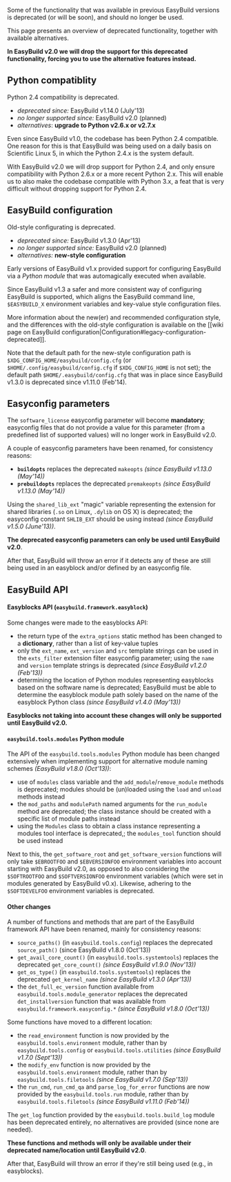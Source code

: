 Some of the functionality that was available in previous EasyBuild versions is deprecated (or will be soon),
and should no longer be used.

This page presents an overview of deprecated functionality, together with available alternatives.

**In EasyBuild v2.0 we will drop the support for this deprecated functionality, forcing you to use the alternative
features instead.**

## Python compatiblity

Python 2.4 compatibility is deprecated.

* _deprecated since:_ EasyBuild v1.14.0 (July'13)
* _no longer supported since:_ EasyBuild v2.0 (planned)
* _alternatives_: **upgrade to Python v2.6.x or v2.7.x**

Even since EasyBuild v1.0, the codebase has been Python 2.4 compatible. One reason for this is that EasyBuild was
being used on a daily basis on Scientific Linux 5, in which the Python 2.4.x is the system default.

With EasyBuild v2.0 we will drop support for Python 2.4, and only ensure compatibility with Python 2.6.x or a
more recent Python 2.x. This will enable us to also make the codebase compatible with Python 3.x, a feat that is very
difficult without dropping support for Python 2.4.


## EasyBuild configuration

Old-style configurating is deprecated.

* _deprecated since:_ EasyBuild v1.3.0 (Apr'13)
* _no longer supported since:_ EasyBuild v2.0 (planned)
* _alternatives:_ **new-style configuration**

Early versions of EasyBuild v1.x provided support for configuring EasyBuild via a _Python module_ that was automagically
executed when available.

Since EasyBuild v1.3 a safer and more consistent way of configuring EasyBuild is supported, which aligns the EasyBuild
command line, `$EASYBUILD_X` environment variables and key-value style configuration files.

More information about the new(er) and recommended configuration style, and the differences with the old-style
configuration is available on the [[wiki page on EasyBuild configuration|Configuration#legacy-configuration-deprecated]].

Note that the default path for the new-style configuration path is `$XDG_CONFIG_HOME/easybuild/config.cfg` (or
`$HOME/.config/easybuild/config.cfg` if `$XDG_CONFIG_HOME` is not set); the default path `$HOME/.easybuild/config.cfg`
that was in place since EasyBuild v1.3.0 is deprecated since v1.11.0 (Feb'14).


## Easyconfig parameters

The `software_license` easyconfig parameter will become **mandatory**; easyconfig files that do not provide a value for
this parameter (from a predefined list of supported values) will no longer work in EasyBuild v2.0.

A couple of easyconfig parameters have been renamed, for consistency reasons:

* **`buildopts`** replaces the deprecated `makeopts` _(since EasyBuild v1.13.0 (May'14))_
* **`prebuildopts`** replaces the deprecated `premakeopts` _(since EasyBuild v1.13.0 (May'14))_

Using the `shared_lib_ext` "magic" variable representing the extension for shared libraries (`.so` on Linux, `.dylib`
on OS X) is deprecated; the easyconfig constant `SHLIB_EXT` should be using instead _(since EasyBuild v1.5.0 (June'13))_.

**The deprecated easyconfig parameters can only be used until EasyBuild v2.0**.

After that, EasyBuild will throw an error
if it detects any of these are still being used in an easyblock and/or defined by an easyconfig file.


## EasyBuild API

#### Easyblocks API (`easybuild.framework.easyblock`)

Some changes were made to the easyblocks API:

* the return type of the `extra_options` static method has been changed to a **dictionary**, rather than a list of
  key-value tuples
* only the `ext_name`, `ext_version` and `src` template strings can be used in the `exts_filter` extension filter
  easyconfig parameter; using the `name` and `version` template strings is deprecated _(since EasyBuild v1.2.0 (Feb'13))_
* determining the location of Python modules representing easyblocks based on the software name is deprecated; EasyBuild
  must be able to determine the easyblock module path solely based on the name of the easyblock Python class _(since
  EasyBuild v1.4.0 (May'13))_

**Easyblocks not taking into account these changes will only be supported until EasyBuild v2.0.**


#### `easybuild.tools.modules` Python module

The API of the `easybuild.tools.modules` Python module has been changed extensively when implementing support for
alternative module naming schemes _(EasyBuild v1.8.0 (Oct'13))_:

* use of `modules` class variable and the `add_module`/`remove_module` methods is deprecated; modules should be
  (un)loaded using the `load` and `unload` methods instead
* the `mod_paths` and `modulePath` named arguments for the `run_module` method are deprecated; the class instance
  should be created with a specific list of module paths instead
* using the `Modules` class to obtain a class instance representing a modules tool interface is deprecated,;
  the `modules_tool` function should be used instead

Next to this, the `get_software_root` and `get_software_version` functions will only take `$EBROOTFOO` and
`$EBVERSIONFOO` environment variables into account starting with EasyBuild v2.0, as opposed to also considering
the `$SOFTROOTFOO` and `$SOFTVERSIONFOO` environment variables (which were set in modules generated by EasyBuild v0.x).
Likewise, adhering to the `$SOFTDEVELFOO` environment variables is deprecated.


#### Other changes

A number of functions and methods that are part of the EasyBuild framework API have been renamed, mainly for consistency
reasons:

* `source_paths()` (in `easybuild.tools.config`) replaces the deprecated `source_path()` (since EasyBuild v1.8.0 (Oct'13))
* `get_avail_core_count()` (in `easybuild.tools.systemtools`) replaces the deprecated `get_core_count()`
   _(since EasyBuild v1.9.0 (Nov'13))_
* `get_os_type()` (in `easybuild.tools.systemtools`) replaces the deprecated `get_kernel_name`
   _(since EasyBuild v1.3.0 (Apr'13))_
* the `det_full_ec_version` function available from `easybuild.tools.module_generator` replaces the deprecated
  `det_installversion` function that was available from `easybuild.framework.easyconfig.*` _(since EasyBuild v1.8.0
  (Oct'13))_

Some functions have moved to a different location:

* the `read_environment` function is now provided by the `easybuild.tools.environment` module, rather than by
  `easybuild.tools.config` or `easybuild.tools.utilities` _(since EasyBuild v1.7.0 (Sept'13))_
* the `modify_env` function is now provided by the `easybuild.tools.environment` module, rather than by
  `easybuild.tools.filetools` _(since EasyBuild v1.7.0 (Sep'13))_
* the `run_cmd`, `run_cmd_qa` and `parse_log_for_error` functions are now provided by the `easybuild.tools.run` module,
  rather than by `easybuild.tools.filetools` _(since EasyBuild v1.11.0 (Feb'14))_

The `get_log` function provided by the `easybuild.tools.build_log` module has been deprecated entirely,
no alternatives are provided (since none are needed).

**These functions and methods will only be available under their deprecated name/location until EasyBuild v2.0**.

After that, EasyBuild will throw an error if they're still being used (e.g., in easyblocks).